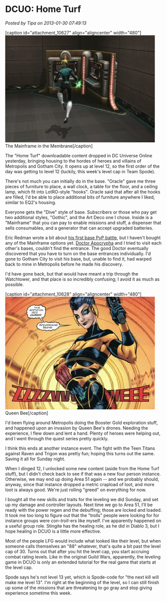 # DCUO: Home Turf

*Posted by Tipa on 2013-01-30 07:49:13*

[caption id="attachment\_10627" align="aligncenter" width="480"][![](../uploads/2013/01/LAIR_FLOORPLAN_01_MATINEE-PC-29-23.20.570-480x343.jpg "The Mainframe in the Membrane")](../uploads/2013/01/LAIR_FLOORPLAN_01_MATINEE-PC-29-23.20.570.jpg) The Mainframe in the Membrane[/caption]

The "Home Turf" downloadable content dropped in DC Universe Online yesterday, bringing housing to the hordes of heroes and villains of Metropolis and Gotham City. It opens up at level 12, so the first order of the day was getting to level 12 (luckily, this week's level cap in Team Spode).

There's not much you can initially do in the base. "Oracle" gave me three pieces of furniture to place, a wall clock, a table for the floor, and a ceiling lamp, which fit into LotRO-style "hooks". Oracle said that after all the hooks are filled, I'd be able to place additional bits of furniture anywhere I liked, similar to EQ2's housing.

Everyone gets the "Dive" style of base. Subscribers or those who pay get two additional styles, "Gothic", and the Art Deco one I chose. Inside is a "Mainframe" that you can pay to enable missions and stuff, a dispenser that sells consumables, and a generator that can accept upgraded batteries.

Eric Redman wrote a bit about [his first base PvP battle](https://plus.google.com/113866940190428695218/posts/9tSEt5zGpxK), but I haven't bought any of the Mainframe options yet. [Doctor Apocrypha](https://plus.google.com/105458202710353981776/posts/GnzeWGqJKWY) and I tried to visit each other's bases, couldn't find the entrance. The good Doctor eventually discovered that you have to turn on the base entrances individually. I'd gone to Gotham City to visit his base, but, unable to find it, had warped back to mine in Metropolis before he made his discovery.

I'd have gone back, but that would have meant a trip through the Watchtower, and that place is so incredibly confusing; I avoid it as much as possible.

[caption id="attachment\_10628" align="aligncenter" width="480"][![](../uploads/2013/01/792832-queen_bee_10-480x361.jpg "Queen Bee")](../uploads/2013/01/792832-queen_bee_10.jpg) Queen Bee[/caption]

I'd been flying around Metropolis doing the Booster Gold exploration stuff, and happened upon an invasion by Queen Bee's drones. Needing the experience, I flew down and lent a hand. Plenty of heroes were helping out, and I went through the quest series pretty quickly.

I think this ends at another instance event. The fight with the Teen Titans against Raven and Trigon was pretty fun; hoping this turns out the same. Saving it all for Sunday night.

When I dinged 12, I unlocked some new content (aside from the Home Turf stuff), but I didn't check back to see if that was a new four person instance. Otherwise, we may end up doing Area 51 again -- and we probably should, anyway, since that instance dropped a metric crapload of loot, and more loot is always good. We're just rolling "greed" on everything for now.

I bought all the new skills and traits for the leveling we did Sunday, and set up my damage and controller layouts. Next time we go to Area 51, I'll be ready with the power regen and the debuffing; those are locked and loaded. It took me too long to figure out that the "trolls" people were looking for for instance groups were con-*troll*-ers like myself. I've apparently happened on a useful group role. Stingite has the healing role, as he did in Diablo 3, but I hope healing in DCUO is a little more effective.

Most of the people LFG would include what looked like their level, but when someone calls themselves an "88" whatever, that's quite a bit past the level cap of 30. Turns out that after you hit the level cap, you start accruing combat rating levels. Like in the original Guild Wars, apparently, the leveling game in DCUO is only an extended tutorial for the real game that starts at the level cap.

Spode says he's not level 13 yet, which is Spode-code for "the next kill will make me level 13". I'm right at the beginning of the level, so I can still finish up some of the missions that are threatening to go gray and stop giving experience sometime this week.

